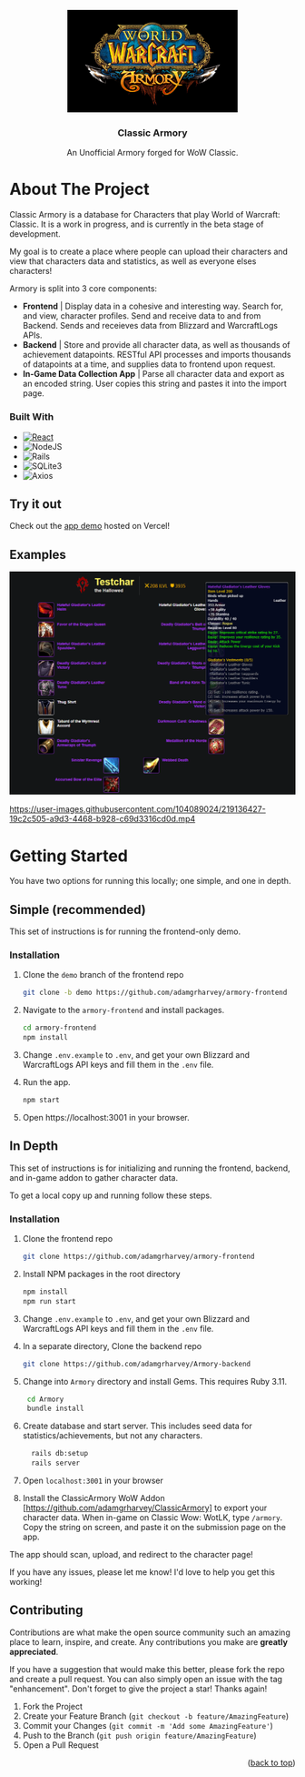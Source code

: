 <!-- PROJECT LOGO -->
<br />
<div align="center">
  <a href="https://github.com/adamgrharvey/armory-frontend">
    <img src="./src/images/Project/Armory.jpg" alt="Logo" width="300" height="180">
  </a>

<h3 align="center">Classic Armory</h3>

  <p align="center">
    An Unofficial Armory forged for WoW Classic.
    <br />
  </p>
</div>
</details>


# About The Project

Classic Armory is a database for Characters that play World of Warcraft: Classic. It is a work in progress, and is currently in the beta stage of development.

My goal is to create a place where people can upload their characters and view that characters data and statistics, as well as everyone elses characters!

Armory is split into 3 core components:

- **Frontend** | Display data in a cohesive and interesting way. Search for, and view, character profiles. Send and receive data to and from Backend. Sends and receieves data from Blizzard and WarcraftLogs APIs.
- **Backend** | Store and provide all character data, as well as thousands of achievement datapoints. RESTful API processes and imports thousands of datapoints at a time, and supplies data to frontend upon request.
- **In-Game Data Collection App** | Parse all character data and export as an encoded string. User copies this string and pastes it into the import page.

### Built With

- [![React][React.js]][React-url]
- ![NodeJS](https://img.shields.io/badge/node.js-6DA55F?style=for-the-badge&logo=node.js&logoColor=white)
- ![Rails](https://img.shields.io/badge/rails-%23CC0000.svg?style=for-the-badge&logo=ruby-on-rails&logoColor=white)
- ![SQLite3](https://img.shields.io/badge/sqlite3-%230F80CC.svg?style=for-the-badge&logo=sqlite&logoColor=white)
- ![Axios](https://img.shields.io/static/v1?style=for-the-badge&message=Axios&color=5A29E4&logo=Axios&logoColor=FFFFFF&label=)

## Try it out
Check out the <a href="https://armory-frontend-nine.vercel.app/">app demo</a> hosted on Vercel!

## Examples

!['Character-view'](https://github.com/adamgrharvey/armory-frontend/blob/master/src/images/Project/Armory_example.png)

https://user-images.githubusercontent.com/104089024/219136427-19c2c505-a9d3-4468-b928-c69d3316cd0d.mp4

# Getting Started

You have two options for running this locally; one simple, and one in depth.

## Simple (recommended)
This set of instructions is for running the frontend-only demo.

### Installation

1. Clone the `demo` branch of the frontend repo
   ```sh
   git clone -b demo https://github.com/adamgrharvey/armory-frontend
   ```

2. Navigate to the `armory-frontend` and install packages.
   ```sh
   cd armory-frontend
   npm install
   ```
   
3. Change `.env.example` to `.env`, and get your own Blizzard and WarcraftLogs API keys and fill them in the `.env` file.
   
4. Run the app.
   ```sh
   npm start
   ```
5. Open https://localhost:3001 in your browser.

## In Depth
This set of instructions is for initializing and running the frontend, backend, and in-game addon to gather character data.

To get a local copy up and running follow these steps.

### Installation

1. Clone the frontend repo
   ```sh
   git clone https://github.com/adamgrharvey/armory-frontend
   ```
2. Install NPM packages in the root directory
   ```sh
   npm install
   npm run start
   ```
3. Change `.env.example` to `.env`, and get your own Blizzard and WarcraftLogs API keys and fill them in the `.env` file.

4. In a separate directory, Clone the backend repo
   ```sh
   git clone https://github.com/adamgrharvey/Armory-backend
   ```
5. Change into `Armory` directory and install Gems. This requires Ruby 3.11.
   ```sh
    cd Armory
    bundle install
   ```
6. Create database and start server. This includes seed data for statistics/achievements, but not any characters.
   ```sh
     rails db:setup
     rails server
   ```
7. Open `localhost:3001` in your browser

8. Install the ClassicArmory WoW Addon [https://github.com/adamgrharvey/ClassicArmory] to export your character data. When in-game on Classic Wow: WotLK, type `/armory`. Copy the string on screen, and paste it on the submission page on the app.

The app should scan, upload, and redirect to the character page!

If you have any issues, please let me know! I'd love to help you get this working!

## Contributing

Contributions are what make the open source community such an amazing place to learn, inspire, and create. Any contributions you make are **greatly appreciated**.

If you have a suggestion that would make this better, please fork the repo and create a pull request. You can also simply open an issue with the tag "enhancement".
Don't forget to give the project a star! Thanks again!

1. Fork the Project
2. Create your Feature Branch (`git checkout -b feature/AmazingFeature`)
3. Commit your Changes (`git commit -m 'Add some AmazingFeature'`)
4. Push to the Branch (`git push origin feature/AmazingFeature`)
5. Open a Pull Request

<p align="right">(<a href="#readme-top">back to top</a>)</p>

<!-- MARKDOWN LINKS & IMAGES -->

[React.js]: https://img.shields.io/badge/React-20232A?style=for-the-badge&logo=react&logoColor=61DAFB
[React-url]: https://reactjs.org/

